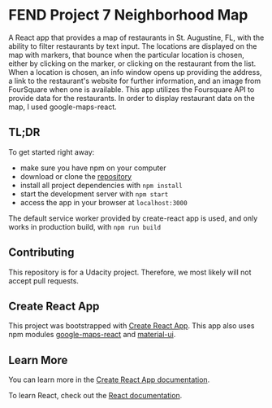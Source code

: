 # FEND Project 7 Neighborhood Map
A React app that provides a map of restaurants in St. Augustine, FL, with the ability to filter restaurants by text input. The locations are displayed on the map with markers, that bounce when the particular location is chosen, either by clicking on the marker, or clicking on the restaurant from the list. When a location is chosen, an info window opens up providing the address, a link to the restaurant's website for further information, and an image from FourSquare when one is available. This app utilizes the Foursquare API to provide data for the restaurants. In order to display restaurant data on the map, I  used google-maps-react.

## TL;DR

To get started right away:

* make sure you have npm on your computer
* download or clone the [repository](https://github.com/tostonar/udacity-map-v2)
* install all project dependencies with `npm install`
* start the development server with `npm start`
* access the app in your browser at `localhost:3000`

The default service worker provided by create-react app is used, and only works in production build, with `npm run build`

## Contributing

This repository is for a Udacity project. Therefore, we most likely will not accept pull requests.

## Create React App

This project was bootstrapped with [Create React App](https://github.com/facebook/create-react-app). This app also uses npm modules  [google-maps-react](https://www.npmjs.com/package/google-maps-react) and [material-ui](https://material-ui.com/).

## Learn More

You can learn more in the [Create React App documentation](https://facebook.github.io/create-react-app/docs/getting-started).

To learn React, check out the [React documentation](https://reactjs.org/).
